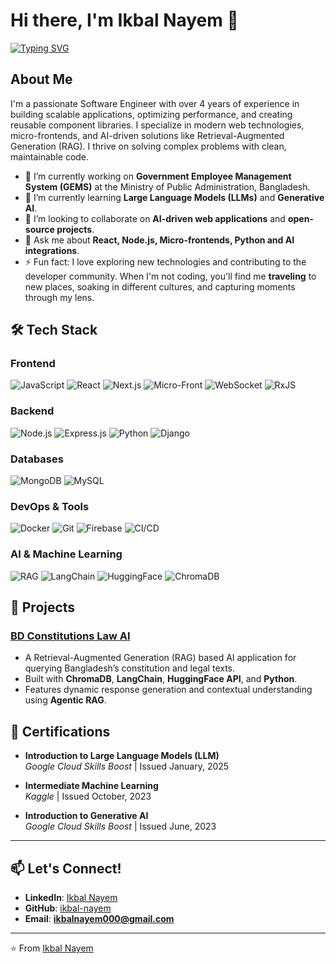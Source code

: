 # Hi there, I'm Ikbal Nayem 👋
<a href="https://git.io/typing-svg">
 <img src="https://readme-typing-svg.herokuapp.com?font=Winky+Sans&weight=400&size=20&duration=3000&pause=1000&color=2D9CCDE6&center=false&vCenter=false&random=false&width=435&lines=Software+Engineer+%26+AI+Enthusiast;Building+Scalable+Web+Applications;Expert+in+React%2C+Node.js+%26+Python;Passionate+about+AI+%26+Generative+Tech;Solving+Problems+with+Clean+Code" alt="Typing SVG" />
</a>

## About Me

I'm a passionate Software Engineer with over 4 years of experience in building scalable applications, optimizing performance, and creating reusable component libraries. I specialize in modern web technologies, micro-frontends, and AI-driven solutions like Retrieval-Augmented Generation (RAG). I thrive on solving complex problems with clean, maintainable code.

- 🔭 I’m currently working on **Government Employee Management System (GEMS)** at the Ministry of Public Administration, Bangladesh.
- 🌱 I’m currently learning **Large Language Models (LLMs)** and **Generative AI**.
- 👯 I’m looking to collaborate on **AI-driven web applications** and **open-source projects**.
- 💬 Ask me about **React, Node.js, Micro-frontends, Python and AI integrations**.
- ⚡ Fun fact: I love exploring new technologies and contributing to the developer community. When I'm not coding, you'll find me **traveling** to new places, soaking in different cultures, and capturing moments through my lens.

## 🛠️ Tech Stack

### Frontend
![JavaScript](https://img.shields.io/badge/JavaScript-F7DF1E?style=for-the-badge&logo=javascript&logoColor=black)
![React](https://img.shields.io/badge/React-20232A?style=for-the-badge&logo=react&logoColor=61DAFB)
![Next.js](https://img.shields.io/badge/Next.js-000000?style=for-the-badge&logo=next.js&logoColor=white)
![Micro-Front](https://img.shields.io/badge/Micro--Front-8A2BE2?style=for-the-badge&logo=icinga&logoColor=white)
![WebSocket](https://img.shields.io/badge/WebSocket-010101?style=for-the-badge&logo=websocket&logoColor=white)
![RxJS](https://img.shields.io/badge/RxJS-B7178C?style=for-the-badge&logo=reactivex&logoColor=white)

### Backend
![Node.js](https://img.shields.io/badge/Node.js-339933?style=for-the-badge&logo=node.js&logoColor=white)
![Express.js](https://img.shields.io/badge/Express.js-000000?style=for-the-badge&logo=express&logoColor=white)
![Python](https://img.shields.io/badge/Python-3776AB?style=for-the-badge&logo=python&logoColor=white)
![Django](https://img.shields.io/badge/Django-092E20?style=for-the-badge&logo=django&logoColor=white)

### Databases
![MongoDB](https://img.shields.io/badge/MongoDB-47A248?style=for-the-badge&logo=mongodb&logoColor=white)
![MySQL](https://img.shields.io/badge/MySQL-4479A1?style=for-the-badge&logo=mysql&logoColor=white)

### DevOps & Tools
![Docker](https://img.shields.io/badge/Docker-2496ED?style=for-the-badge&logo=docker&logoColor=white)
![Git](https://img.shields.io/badge/Git-F05032?style=for-the-badge&logo=git&logoColor=white)
![Firebase](https://img.shields.io/badge/Firebase-FFCA28?style=for-the-badge&logo=firebase&logoColor=black)
![CI/CD](https://img.shields.io/badge/CI/CD-000000?style=for-the-badge&logo=githubactions&logoColor=white)

### AI & Machine Learning
![RAG](https://img.shields.io/badge/RAG-000000?style=for-the-badge&logo=openai&logoColor=white)
![LangChain](https://img.shields.io/badge/LangChain-000000?style=for-the-badge&logo=langchain&logoColor=white)
![HuggingFace](https://img.shields.io/badge/HuggingFace-FFD43B?style=for-the-badge&logo=huggingface&logoColor=black)
![ChromaDB](https://img.shields.io/badge/ChromaDB-000000?style=for-the-badge&logo=chromadb&logoColor=white)

## 🚀 Projects

### [BD Constitutions Law AI](https://bd-constitution-law-ai.netlify.app)
- A Retrieval-Augmented Generation (RAG) based AI application for querying Bangladesh’s constitution and legal texts.
- Built with **ChromaDB**, **LangChain**, **HuggingFace API**, and **Python**.
- Features dynamic response generation and contextual understanding using **Agentic RAG**.

## 📜 Certifications

- **Introduction to Large Language Models (LLM)**  
  *Google Cloud Skills Boost* | Issued January, 2025

- **Intermediate Machine Learning**  
  *Kaggle* | Issued October, 2023

- **Introduction to Generative AI**  
  *Google Cloud Skills Boost* | Issued June, 2023

---

## 📫 Let's Connect!

- **LinkedIn**: [Ikbal Nayem](https://www.linkedin.com/in/ikbal-nayem/)
- **GitHub**: [ikbal-nayem](https://github.com/ikbal-nayem)
- **Email**: **ikbalnayem000@gmail.com**

---

⭐️ From [Ikbal Nayem](https://github.com/ikbal-nayem)

